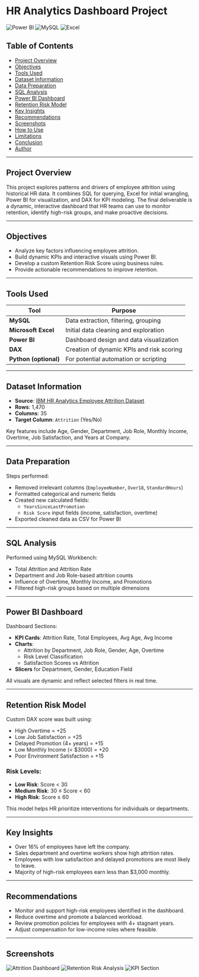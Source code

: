 # HR Analytics Dashboard Project

![Power BI](https://img.shields.io/badge/tool-Power%20BI-yellow?style=for-the-badge&logo=powerbi)
![MySQL](https://img.shields.io/badge/tool-MySQL-blue?style=for-the-badge&logo=mysql)
![Excel](https://img.shields.io/badge/tool-Excel-green?style=for-the-badge&logo=microsoft-excel)

## Table of Contents
- [Project Overview](#project-overview)
- [Objectives](#objectives)
- [Tools Used](#tools-used)
- [Dataset Information](#dataset-information)
- [Data Preparation](#data-preparation)
- [SQL Analysis](#sql-analysis)
- [Power BI Dashboard](#power-bi-dashboard)
- [Retention Risk Model](#retention-risk-model)
- [Key Insights](#key-insights)
- [Recommendations](#recommendations)
- [Screenshots](#screenshots)
- [How to Use](#how-to-use)
- [Limitations](#limitations)
- [Conclusion](#conclusion)
- [Author](#author)

---

## Project Overview

This project explores patterns and drivers of employee attrition using historical HR data. It combines SQL for querying, Excel for initial wrangling, Power BI for visualization, and DAX for KPI modeling. The final deliverable is a dynamic, interactive dashboard that HR teams can use to monitor retention, identify high-risk groups, and make proactive decisions.

---

## Objectives

- Analyze key factors influencing employee attrition.
- Build dynamic KPIs and interactive visuals using Power BI.
- Develop a custom Retention Risk Score using business rules.
- Provide actionable recommendations to improve retention.

---

## Tools Used

| Tool | Purpose |
|------|---------|
| **MySQL** | Data extraction, filtering, grouping |
| **Microsoft Excel** | Initial data cleaning and exploration |
| **Power BI** | Dashboard design and data visualization |
| **DAX** | Creation of dynamic KPIs and risk scoring |
| **Python (optional)** | For potential automation or scripting |

---

## Dataset Information

- **Source**: [IBM HR Analytics Employee Attrition Dataset](https://www.ibm.com/communities/analytics/watson-analytics-blog/hr-employee-attrition/)
- **Rows**: 1,470
- **Columns**: 35
- **Target Column**: `Attrition` (Yes/No)

Key features include Age, Gender, Department, Job Role, Monthly Income, Overtime, Job Satisfaction, and Years at Company.

---

## Data Preparation

Steps performed:
- Removed irrelevant columns (`EmployeeNumber`, `Over18`, `StandardHours`)
- Formatted categorical and numeric fields
- Created new calculated fields:
  - `YearsSinceLastPromotion`
  - `Risk Score` input fields (income, satisfaction, overtime)
- Exported cleaned data as CSV for Power BI

---

## SQL Analysis

Performed using MySQL Workbench:
- Total Attrition and Attrition Rate
- Department and Job Role-based attrition counts
- Influence of Overtime, Monthly Income, and Promotions
- Filtered high-risk groups based on multiple dimensions

---

## Power BI Dashboard

Dashboard Sections:
- **KPI Cards**: Attrition Rate, Total Employees, Avg Age, Avg Income
- **Charts**:
  - Attrition by Department, Job Role, Gender, Age, Overtime
  - Risk Level Classification
  - Satisfaction Scores vs Attrition
- **Slicers** for Department, Gender, Education Field

All visuals are dynamic and reflect selected filters in real time.

---

## Retention Risk Model

Custom DAX score was built using:
- High Overtime = +25
- Low Job Satisfaction = +25
- Delayed Promotion (4+ years) = +15
- Low Monthly Income (< $3000) = +20
- Poor Environment Satisfaction = +15

### Risk Levels:
- **Low Risk**: Score < 30
- **Medium Risk**: 30 ≤ Score < 60
- **High Risk**: Score ≥ 60

This model helps HR prioritize interventions for individuals or departments.

---

## Key Insights

- Over 16% of employees have left the company.
- Sales department and overtime workers show high attrition rates.
- Employees with low satisfaction and delayed promotions are most likely to leave.
- Majority of high-risk employees earn less than $3,000 monthly.

---

## Recommendations

- Monitor and support high-risk employees identified in the dashboard.
- Reduce overtime and promote a balanced workload.
- Review promotion policies for employees with 4+ stagnant years.
- Adjust compensation for low-income roles where feasible.

---

## Screenshots

![Attrition Dashboard](screenshots/attrition-dashboard.png)
![Retention Risk Analysis](screenshots/risk-score.png)
![KPI Section](screenshots/kpi-section.png)
